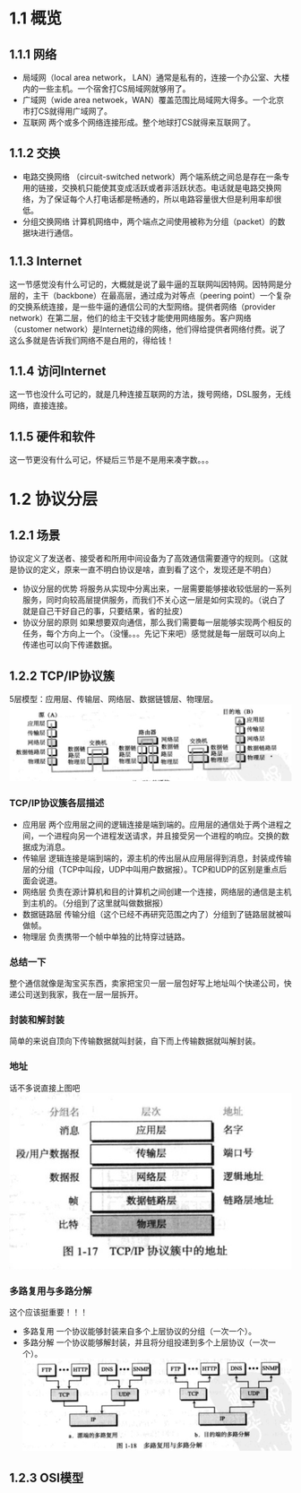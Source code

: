 # 1.1 概览
## 1.1.1 网络
* 局域网（local area network， LAN）通常是私有的，连接一个办公室、大楼内的一些主机。一个宿舍打CS局域网就够用了。
* 广域网（wide area netwoek，WAN）覆盖范围比局域网大得多。一个北京市打CS就得用广域网了。
* 互联网 两个或多个网络连接形成。整个地球打CS就得来互联网了。
## 1.1.2 交换
* 电路交换网络 （circuit-switched network）两个端系统之间总是存在一条专用的链接，交换机只能使其变成活跃或者非活跃状态。电话就是电路交换网络，为了保证每个人打电话都是畅通的，所以电路容量很大但是利用率却很低。
* 分组交换网络 计算机网络中，两个端点之间使用被称为分组（packet）的数据块进行通信。
## 1.1.3 Internet
这一节感觉没有什么可记的，大概就是说了最牛逼的互联网叫因特网。因特网是分层的，主干（backbone）在最高层，通过成为对等点（peering point）一个复杂的交换系统连接，是一些牛逼的通信公司的大型网络。提供者网络（provider network）在第二层，他们的给主干交钱才能使用网络服务。客户网络（customer network）是Internet边缘的网络，他们得给提供者网络付费。说了这么多就是告诉我们网络不是白用的，得给钱！
## 1.1.4 访问Internet
这一节也没什么可记的，就是几种连接互联网的方法，拨号网络，DSL服务，无线网络，直接连接。
## 1.1.5 硬件和软件
这一节更没有什么可记，怀疑后三节是不是用来凑字数。。。
# 1.2 协议分层
## 1.2.1 场景
协议定义了发送者、接受者和所用中间设备为了高效通信需要遵守的规则。（这就是协议的定义，原来一直不明白协议是啥，直到看了这个，发现还是不明白）
* 协议分层的优势
将服务从实现中分离出来，一层需要能够接收较低层的一系列服务，同时向较高层提供服务，而我们不关心这一层是如何实现的。（说白了就是自己干好自己的事，只要结果，省的扯皮）
* 协议分层的原则
如果想要双向通信，那么我们需要每一层能够实现两个相反的任务，每个方向上一个。（没懂。。。先记下来吧）感觉就是每一层既可以向上传递也可以向下传递数据。
## 1.2.2 TCP/IP协议簇
5层模型：应用层、传输层、网络层、数据链镀层、物理层。
![通过一个互联网通信](互联网通信.jpg)
### TCP/IP协议簇各层描述
* 应用层
两个应用层之间的逻辑连接是端到端的。应用层的通信处于两个进程之间，一个进程向另一个进程发送请求，并且接受另一个进程的响应。交换的数据成为消息。
* 传输层
逻辑连接是端到端的，源主机的传出层从应用层得到消息，封装成传输层的分组（TCP中叫段，UDP中叫用户数据报）。TCP和UDP的区别是重点后面会说道。
* 网络层
负责在源计算机和目的计算机之间创建一个连接，网络层的通信是主机到主机的。（分组到了这里就叫做数据报）
* 数据链路层
传输分组（这个已经不再研究范围之内了）分组到了链路层就被叫做帧。
* 物理层
负责携带一个帧中单独的比特穿过链路。
### 总结一下
整个通信就像是淘宝买东西，卖家把宝贝一层一层包好写上地址叫个快递公司，快递公司送到我家，我在一层一层拆开。
### 封装和解封装
简单的来说自顶向下传输数据就叫封装，自下而上传输数据就叫解封装。
### 地址
话不多说直接上图吧
![TCP/IP协议簇中的地址](TCPIP协议簇地址.jpg)
### 多路复用与多路分解
这个应该挺重要！！！
* 多路复用
一个协议能够封装来自多个上层协议的分组（一次一个）。
* 多路分解
一个协议能够解封装，并且将分组投递到多个上层协议（一次一个）。
![多路复用与多路分解](多路分解与多路复用.jpg)
## 1.2.3 OSI模型